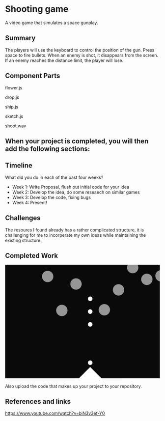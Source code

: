 # Shooting game

A video game that simulates a space gunplay.

## Summary

The players will use the keyboard to control the position of the gun. Press space to fire bullets. When an enemy is shot, it disappears from the screen. If an enemy reaches the distance limit, the player will lose.


## Component Parts

flower.js

drop.js

ship.js

sketch.js

shoot.wav


## When your project is completed, you will then add the following sections:

## Timeline

What did you do in each of the past four weeks?

- Week 1: Write Proposal, flush out initial code for your idea
- Week 2: Develop the idea, do some reseaech on similar games
- Week 3: Develop the code, fixing bugs
- Week 4: Present!
 
## Challenges

The resoures I found already has a rather complicated structure, it is challenging for me to incorperate my own ideas while maintaining the existing structure.

## Completed Work

![Image description](https://github.com/SceneryDong/hw13/blob/master/%E5%B1%8F%E5%B9%95%E5%BF%AB%E7%85%A7%202019-12-08%20%E4%B8%8B%E5%8D%8811.52.55.png)

Also upload the code that makes up your project to your repository.

## References and links

https://www.youtube.com/watch?v=biN3v3ef-Y0
